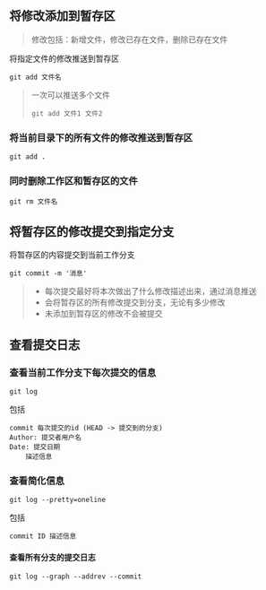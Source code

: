## 将修改添加到暂存区

> 修改包括：新增文件，修改已存在文件，删除已存在文件

将指定文件的修改推送到暂存区

```shell
git add 文件名
```

> 一次可以推送多个文件
>
> ```shell
> git add 文件1 文件2
> ```

### 将当前目录下的所有文件的修改推送到暂存区

```shell
git add .
```

### 同时删除工作区和暂存区的文件

```shell
git rm 文件名
```

## 将暂存区的修改提交到指定分支

将暂存区的内容提交到当前工作分支

```shell
git commit -m '消息'
```

> - 每次提交最好将本次做出了什么修改描述出来，通过消息推送
> - 会将暂存区的所有修改提交到分支，无论有多少修改
> - 未添加到暂存区的修改不会被提交

## 查看提交日志

### 查看当前工作分支下每次提交的信息

```shell
git log
```

包括

```shell
commit 每次提交的id (HEAD -> 提交到的分支)
Author: 提交者用户名
Date: 提交日期
	描述信息
```

### 查看简化信息

```shell
git log --pretty=oneline
```

包括

```shell
commit ID 描述信息
```

#### 查看所有分支的提交日志

```shell
git log --graph --addrev --commit
```
